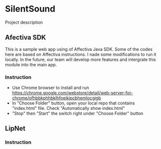 # SilentSound
  Project description
  
## Afectiva SDK
This is a sample web app using of Affectiva Java SDK. Some of the codes here are based on Affectiva instructions. I nade some modifications to run it locally. In the future, our team will develop more features and intergrate this module into the main app.

### Instruction

* Use Chrome browser to install and run https://chrome.google.com/webstore/detail/web-server-for-chrome/ofhbbkphhbklhfoeikjpcbhemlocgigb
* In "Choose Folder" button, open your local repo that contains "index.html" file. Check "Automatically show index.html"
* "Stop" then "Start" the switch right under "Choose Folder" button

## LipNet


### Instruction
